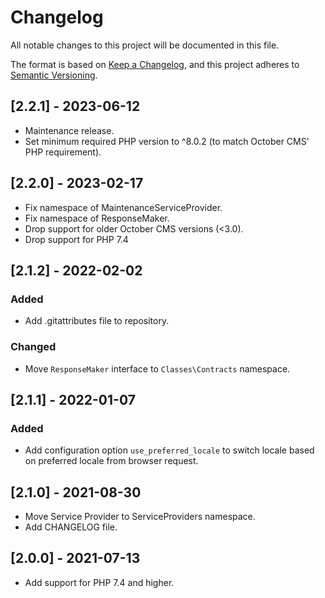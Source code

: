 # Changelog
All notable changes to this project will be documented in this file.

The format is based on [Keep a Changelog](https://keepachangelog.com/en/1.0.0/),
and this project adheres to [Semantic Versioning](https://semver.org/spec/v2.0.0.html).

## [2.2.1] - 2023-06-12

- Maintenance release.
- Set minimum required PHP version to ^8.0.2 (to match October CMS' PHP requirement).

## [2.2.0] - 2023-02-17

- Fix namespace of MaintenanceServiceProvider.
- Fix namespace of ResponseMaker.
- Drop support for older October CMS versions (<3.0).
- Drop support for PHP 7.4

## [2.1.2] - 2022-02-02

### Added

- Add .gitattributes file to repository.

### Changed

- Move `ResponseMaker` interface to `Classes\Contracts` namespace.

## [2.1.1] - 2022-01-07

### Added

- Add configuration option `use_preferred_locale` to switch locale based on preferred locale from browser request.

## [2.1.0] - 2021-08-30

- Move Service Provider to ServiceProviders namespace.
- Add CHANGELOG file.

## [2.0.0] - 2021-07-13

- Add support for PHP 7.4 and higher.
